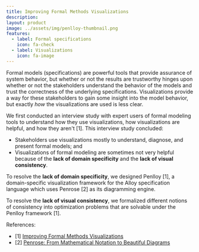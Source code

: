 ```yaml
---
title: Improving Formal Methods Visualizations
description:
layout: product
image: ../assets/img/penlloy-thumbnail.png
features:
  - label: Formal specifications
    icon: fa-check
  - label: Visualizations
    icon: fa-image
---
```


Formal models (specifications) are powerful tools that provide assurance of system behavior, but whether or not the results are trustworthy hinges upon whether or not the stakeholders understand the behavior of the models and trust the correctness of the underlying specifications. Visualizations provide a way for these stakeholders to gain some insight into the model behavior, but exactly _how_ the visualizations are used is less clear.

We first conducted an interview study with expert users of formal modeling tools to understand how they use visualizations, how visualizations are helpful, and how they aren't [1]. This interview study concluded:
* Stakeholders use visualizations mostly to understand, diagnose, and present formal models; and
* Visualizations of formal modeling are sometimes not very helpful because of the **lack of domain specificity** and the **lack of visual consistency**.

To resolve the **lack of domain specificity**, we designed Penlloy [1], a domain-specific visualization framework for the Alloy specification language which uses Penrose [2] as its diagramming engine.

To resolve the **lack of visual consistency**, we formalized different notions of consistency into optimization problems that are solvable under the Penlloy framework [1]. 

References:
 - [1] [Improving Formal Methods Visualizations](https://kilthub.cmu.edu/articles/conference_contribution/Towards_Better_Formal_Methods_Visualizations/29086949)
 - [2] [Penrose: From Mathematical Notation to Beautiful Diagrams](https://penrose.cs.cmu.edu/siggraph20)